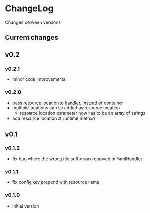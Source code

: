 # ChangeLog

Changes between versions.

## Current changes

## v0.2

### v0.2.1

* minor code improvements

### v0.2.0

* pass resource location to handler, instead of container
* multiple locations can be added as resource location
    * resource location parameter now has to be an array of strings
* add resource location at runtime method

## v0.1

### v0.1.2

* fix bug where the wrong file suffix was removed in YamlHandler

### v0.1.1

* fix config key prepend with resource name

### v0.1.0

* initial version
